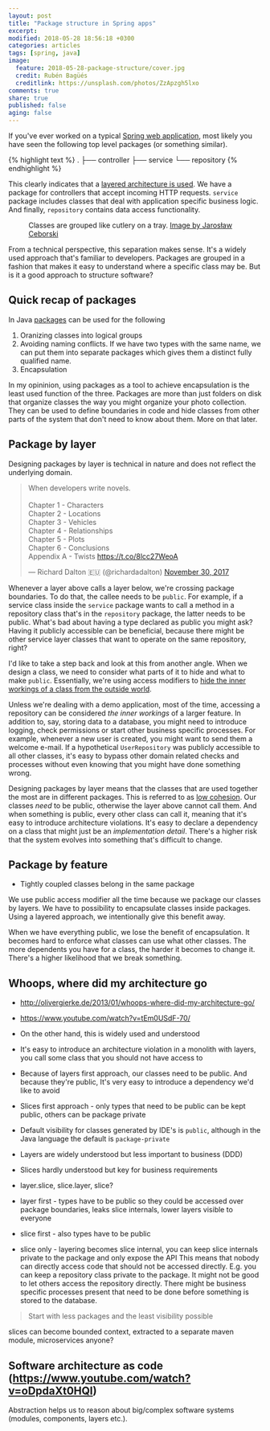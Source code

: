 ```yaml
---
layout: post
title: "Package structure in Spring apps"
excerpt:
modified: 2018-05-28 18:56:18 +0300
categories: articles
tags: [spring, java]
image:
  feature: 2018-05-28-package-structure/cover.jpg
  credit: Rubén Bagüés
  creditlink: https://unsplash.com/photos/ZzApzgh5lxo
comments: true
share: true
published: false
aging: false
---
```


If you've ever worked on a typical [Spring web application](https://docs.spring.io/spring/docs/current/spring-framework-reference/web.html "Spring Web MVC"), most likely you have seen the following top level packages (or something similar).

{% highlight text %}
.
├── controller
├── service
└── repository
{% endhighlight %}

This clearly indicates that a [layered architecture is used](https://en.wikipedia.org/wiki/Multitier_architecture#Three-tier_architecture "Three-tier architecture").
We have a package for controllers that accept incoming HTTP requests. `service` package includes classes that deal with application specific business logic.
And finally, `repository` contains data access functionality.

<figure class="align-center">
  <img src="{{ '/images/2018-05-28-package-structure/groups.jpg' | absolute_url }}" alt="">
  <figcaption>Classes are grouped like cutlery on a tray. <a href="https://unsplash.com/photos/yw3UaP-5ybM">Image by Jarosław Ceborski</a></figcaption>
</figure>

From a technical perspective, this separation makes sense.
It's a widely used approach that's familiar to developers.
Packages are grouped in a fashion that makes it easy to understand where a specific class may be.
But is it a good approach to structure software?

## Quick recap of packages

In Java [packages](https://docs.oracle.com/javase/tutorial/java/package/packages.html "Creating and Using Packages") can be used for the following

1. Oranizing classes into logical groups
2. Avoiding naming conflicts. If we have two types with the same name, we can put them into separate packages which gives them a distinct fully qualified name.
3. Encapsulation

In my opininion, using packages as a tool to achieve encapsulation is the least used function of the three.
Packages are more than just folders on disk that organize classes the way you might organize your photo collection.
They can be used to define boundaries in code and hide classes from other parts of the system that don't need to know about them.
More on that later.

## Package by layer

Designing packages by layer is technical in nature and does not reflect the underlying domain.

<blockquote class="twitter-tweet" data-lang="en"><p lang="en" dir="ltr">When developers write novels.<br><br>Chapter 1 - Characters<br>Chapter 2 - Locations<br>Chapter 3 - Vehicles<br>Chapter 4 - Relationships<br>Chapter 5 - Plots<br>Chapter 6 - Conclusions<br>Appendix A - Twists <a href="https://t.co/8lcc27WeoA">https://t.co/8lcc27WeoA</a></p>&mdash; Richard Dalton 🇪🇺 (@richardadalton) <a href="https://twitter.com/richardadalton/status/936228404084559872?ref_src=twsrc%5Etfw">November 30, 2017</a></blockquote>
<script async src="https://platform.twitter.com/widgets.js" charset="utf-8"></script>

Whenever a layer above calls a layer below, we're crossing package boundaries.
To do that, the callee needs to be `public`.
For example, if a service class inside the `service` package wants to call a method in a repository class that's in the `repository` package, the latter needs to be public.
What's bad about having a type declared as public you might ask?
Having it publicly accessible can be beneficial, because there might be other service layer classes that want to operate on the same repository, right?

I'd like to take a step back and look at this from another angle.
When we design a class, we need to consider what parts of it to hide and what to make `public`.
Essentially, we're using access modifiers to [hide the inner workings of a class from the outside world](https://en.wikipedia.org/wiki/Information_hiding "Information hiding").

Unless we're dealing with a demo application, most of the time, accessing a repository can be considered *the inner workings* of a larger feature.
In addition to, say, storing data to a database, you might need to introduce logging, check permissions or start other business specific processes.
For example, whenever a new user is created, you might want to send them a welcome e-mail.
If a hypothetical `UserRepository` was publicly accessible to all other classes, it's easy to bypass other domain related checks and processes without even knowing that you might have done something wrong.

Designing packages by layer means that the classes that are used together the most are in different packages.
This is referred to as [low cohesion](https://en.wikipedia.org/wiki/Cohesion_(computer_science) "Cohesion").
Our classes *need* to be public, otherwise the layer above cannot call them.
And when something is public, every other class can call it, meaning that it's easy to introduce architecture violations.
It's easy to declare a dependency on a class that might just be an *implementation detail*.
There's a higher risk that the system evolves into something that's difficult to change.

## Package by feature

* Tightly coupled classes belong in the same package

We use public access modifier all the time because we package our classes by layers.
We have to possibility to encapsulate classes inside packages.
Using a layered approach, we intentionally give this benefit away.

When we have everything public, we lose the benefit of encapsulation.
It becomes hard to enforce what classes can use what other classes.
The more dependents you have for a class, the harder it becomes to change it.
There's a higher likelihood that we break something.

## Whoops, where did my architecture go
* http://olivergierke.de/2013/01/whoops-where-did-my-architecture-go/
* https://www.youtube.com/watch?v=tEm0USdF-70/

* On the other hand, this is widely used and understood
* It's easy to introduce an architecture violation in a monolith with layers, you call some class that you should not have access to
* Because of layers first approach, our classes need to be public. And because they're public, It's very easy to introduce a dependency we'd like to avoid
* Slices first approach - only types that need to be public can be kept public, others can be package private
* Default visibility for classes generated by IDE's is `public`, although in the Java language the default is `package-private`

* Layers are widely understood but less important to business (DDD)
* Slices hardly understood but key for business requirements

* layer.slice, slice.layer, slice?
* layer first - types have to be public so they could be accessed over package boundaries, leaks slice internals, lower layers visible to everyone
* slice first - also types have to be public
* slice only - layering becomes slice internal, you can keep slice internals private to the package and only expose the API
This means that nobody can directly access code that should not be accessed directly.
E.g. you can keep a repository class private to the package.
It might not be good to let others access the repository directly.
There might be business specific processes present that need to be done before something is stored to the database.

> Start with less packages and the least visibility possible

slices can become bounded context, extracted to a separate maven module, microservices anyone?



## Software architecture as code (https://www.youtube.com/watch?v=oDpdaXt0HQI)

Abstraction helps us to reason about big/complex software systems (modules, components, layers etc.).
